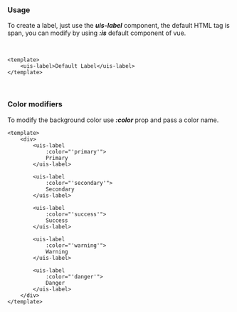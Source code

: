 ### Usage
To create a label, just use the ***uis-label*** component, the default HTML
tag is span, you can modify by using ***:is*** default component of vue.

&nbsp;
&nbsp;
&nbsp;

```vue
<template>
    <uis-label>Default Label</uis-label>
</template>
```

&nbsp;
&nbsp;
&nbsp;

### Color modifiers
To modify the background color use ***:color*** prop and pass a color name.

```vue
<template>
    <div>
        <uis-label
            :color="'primary'">
            Primary
        </uis-label>

        <uis-label
            :color="'secondary'">
            Secondary
        </uis-label>

        <uis-label
            :color="'success'">
            Success
        </uis-label>

        <uis-label
            :color="'warning'">
            Warning
        </uis-label>

        <uis-label
            :color="'danger'">
            Danger
        </uis-label>
    </div>
</template>
```